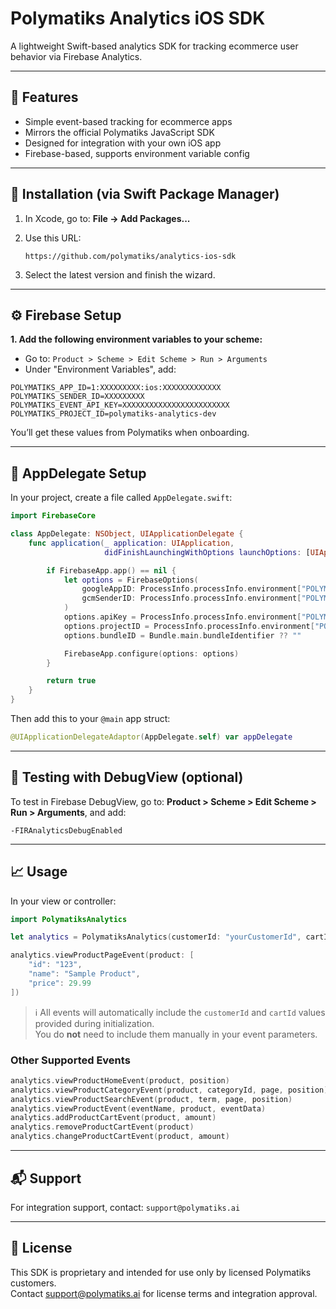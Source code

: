 # Polymatiks Analytics iOS SDK

A lightweight Swift-based analytics SDK for tracking ecommerce user behavior via Firebase Analytics.

---

## 🚀 Features

- Simple event-based tracking for ecommerce apps
- Mirrors the official Polymatiks JavaScript SDK
- Designed for integration with your own iOS app
- Firebase-based, supports environment variable config

---

## 🧩 Installation (via Swift Package Manager)

1. In Xcode, go to:
   **File → Add Packages...**

2. Use this URL:

   ```
   https://github.com/polymatiks/analytics-ios-sdk
   ```

3. Select the latest version and finish the wizard.

---

## ⚙️ Firebase Setup

**1. Add the following environment variables to your scheme:**

- Go to: `Product > Scheme > Edit Scheme > Run > Arguments`
- Under "Environment Variables", add:

```env
POLYMATIKS_APP_ID=1:XXXXXXXXX:ios:XXXXXXXXXXXXX
POLYMATIKS_SENDER_ID=XXXXXXXXX
POLYMATIKS_EVENT_API_KEY=XXXXXXXXXXXXXXXXXXXXXXXX
POLYMATIKS_PROJECT_ID=polymatiks-analytics-dev
```

You’ll get these values from Polymatiks when onboarding.

---

## 🧱 AppDelegate Setup

In your project, create a file called `AppDelegate.swift`:

```swift
import FirebaseCore

class AppDelegate: NSObject, UIApplicationDelegate {
    func application(_ application: UIApplication,
                     didFinishLaunchingWithOptions launchOptions: [UIApplication.LaunchOptionsKey: Any]? = nil) -> Bool {

        if FirebaseApp.app() == nil {
            let options = FirebaseOptions(
                googleAppID: ProcessInfo.processInfo.environment["POLYMATIKS_APP_ID"] ?? "",
                gcmSenderID: ProcessInfo.processInfo.environment["POLYMATIKS_SENDER_ID"] ?? ""
            )
            options.apiKey = ProcessInfo.processInfo.environment["POLYMATIKS_EVENT_API_KEY"] ?? ""
            options.projectID = ProcessInfo.processInfo.environment["POLYMATIKS_PROJECT_ID"] ?? ""
            options.bundleID = Bundle.main.bundleIdentifier ?? ""

            FirebaseApp.configure(options: options)
        }

        return true
    }
}
```

Then add this to your `@main` app struct:

```swift
@UIApplicationDelegateAdaptor(AppDelegate.self) var appDelegate
```

---

## 🧪 Testing with DebugView (optional)

To test in Firebase DebugView, go to:
**Product > Scheme > Edit Scheme > Run > Arguments**, and add:

```
-FIRAnalyticsDebugEnabled
```

---

## 📈 Usage

In your view or controller:

```swift
import PolymatiksAnalytics

let analytics = PolymatiksAnalytics(customerId: "yourCustomerId", cartId: "yourCartId")

analytics.viewProductPageEvent(product: [
    "id": "123",
    "name": "Sample Product",
    "price": 29.99
])
```
> ℹ️ All events will automatically include the `customerId` and `cartId` values provided during initialization.  
> You do **not** need to include them manually in your event parameters.

### Other Supported Events

```swift
analytics.viewProductHomeEvent(product, position)
analytics.viewProductCategoryEvent(product, categoryId, page, position)
analytics.viewProductSearchEvent(product, term, page, position)
analytics.viewProductEvent(eventName, product, eventData)
analytics.addProductCartEvent(product, amount)
analytics.removeProductCartEvent(product)
analytics.changeProductCartEvent(product, amount)
```

---

## 📬 Support

For integration support, contact: `support@polymatiks.ai`

---

## 🧾 License

This SDK is proprietary and intended for use only by licensed Polymatiks customers.  
Contact support@polymatiks.ai for license terms and integration approval.